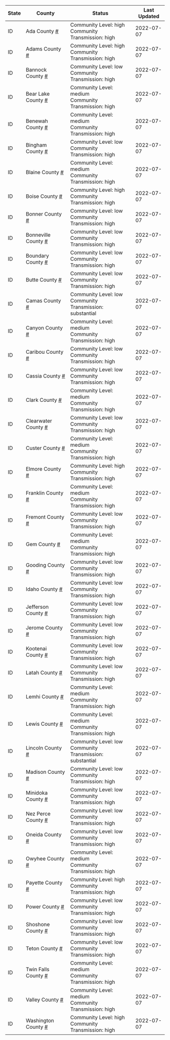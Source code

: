 State | County | Status | Last Updated
--- | --- | --- | --- 
ID | Ada County <a href="#ada_county">#</a> | <a name="ada_county"></a>Community Level: high<br/>Community Transmission: high | 2022-07-07
ID | Adams County <a href="#adams_county">#</a> | <a name="adams_county"></a>Community Level: high<br/>Community Transmission: high | 2022-07-07
ID | Bannock County <a href="#bannock_county">#</a> | <a name="bannock_county"></a>Community Level: low<br/>Community Transmission: high | 2022-07-07
ID | Bear Lake County <a href="#bear_lake_county">#</a> | <a name="bear_lake_county"></a>Community Level: medium<br/>Community Transmission: high | 2022-07-07
ID | Benewah County <a href="#benewah_county">#</a> | <a name="benewah_county"></a>Community Level: medium<br/>Community Transmission: high | 2022-07-07
ID | Bingham County <a href="#bingham_county">#</a> | <a name="bingham_county"></a>Community Level: low<br/>Community Transmission: high | 2022-07-07
ID | Blaine County <a href="#blaine_county">#</a> | <a name="blaine_county"></a>Community Level: medium<br/>Community Transmission: high | 2022-07-07
ID | Boise County <a href="#boise_county">#</a> | <a name="boise_county"></a>Community Level: high<br/>Community Transmission: high | 2022-07-07
ID | Bonner County <a href="#bonner_county">#</a> | <a name="bonner_county"></a>Community Level: low<br/>Community Transmission: high | 2022-07-07
ID | Bonneville County <a href="#bonneville_county">#</a> | <a name="bonneville_county"></a>Community Level: low<br/>Community Transmission: high | 2022-07-07
ID | Boundary County <a href="#boundary_county">#</a> | <a name="boundary_county"></a>Community Level: low<br/>Community Transmission: high | 2022-07-07
ID | Butte County <a href="#butte_county">#</a> | <a name="butte_county"></a>Community Level: low<br/>Community Transmission: high | 2022-07-07
ID | Camas County <a href="#camas_county">#</a> | <a name="camas_county"></a>Community Level: low<br/>Community Transmission: substantial | 2022-07-07
ID | Canyon County <a href="#canyon_county">#</a> | <a name="canyon_county"></a>Community Level: medium<br/>Community Transmission: high | 2022-07-07
ID | Caribou County <a href="#caribou_county">#</a> | <a name="caribou_county"></a>Community Level: low<br/>Community Transmission: high | 2022-07-07
ID | Cassia County <a href="#cassia_county">#</a> | <a name="cassia_county"></a>Community Level: low<br/>Community Transmission: high | 2022-07-07
ID | Clark County <a href="#clark_county">#</a> | <a name="clark_county"></a>Community Level: medium<br/>Community Transmission: high | 2022-07-07
ID | Clearwater County <a href="#clearwater_county">#</a> | <a name="clearwater_county"></a>Community Level: low<br/>Community Transmission: high | 2022-07-07
ID | Custer County <a href="#custer_county">#</a> | <a name="custer_county"></a>Community Level: medium<br/>Community Transmission: high | 2022-07-07
ID | Elmore County <a href="#elmore_county">#</a> | <a name="elmore_county"></a>Community Level: high<br/>Community Transmission: high | 2022-07-07
ID | Franklin County <a href="#franklin_county">#</a> | <a name="franklin_county"></a>Community Level: medium<br/>Community Transmission: high | 2022-07-07
ID | Fremont County <a href="#fremont_county">#</a> | <a name="fremont_county"></a>Community Level: low<br/>Community Transmission: high | 2022-07-07
ID | Gem County <a href="#gem_county">#</a> | <a name="gem_county"></a>Community Level: medium<br/>Community Transmission: high | 2022-07-07
ID | Gooding County <a href="#gooding_county">#</a> | <a name="gooding_county"></a>Community Level: low<br/>Community Transmission: high | 2022-07-07
ID | Idaho County <a href="#idaho_county">#</a> | <a name="idaho_county"></a>Community Level: low<br/>Community Transmission: high | 2022-07-07
ID | Jefferson County <a href="#jefferson_county">#</a> | <a name="jefferson_county"></a>Community Level: low<br/>Community Transmission: high | 2022-07-07
ID | Jerome County <a href="#jerome_county">#</a> | <a name="jerome_county"></a>Community Level: low<br/>Community Transmission: high | 2022-07-07
ID | Kootenai County <a href="#kootenai_county">#</a> | <a name="kootenai_county"></a>Community Level: low<br/>Community Transmission: high | 2022-07-07
ID | Latah County <a href="#latah_county">#</a> | <a name="latah_county"></a>Community Level: low<br/>Community Transmission: high | 2022-07-07
ID | Lemhi County <a href="#lemhi_county">#</a> | <a name="lemhi_county"></a>Community Level: medium<br/>Community Transmission: high | 2022-07-07
ID | Lewis County <a href="#lewis_county">#</a> | <a name="lewis_county"></a>Community Level: medium<br/>Community Transmission: high | 2022-07-07
ID | Lincoln County <a href="#lincoln_county">#</a> | <a name="lincoln_county"></a>Community Level: low<br/>Community Transmission: substantial | 2022-07-07
ID | Madison County <a href="#madison_county">#</a> | <a name="madison_county"></a>Community Level: low<br/>Community Transmission: high | 2022-07-07
ID | Minidoka County <a href="#minidoka_county">#</a> | <a name="minidoka_county"></a>Community Level: low<br/>Community Transmission: high | 2022-07-07
ID | Nez Perce County <a href="#nez_perce_county">#</a> | <a name="nez_perce_county"></a>Community Level: low<br/>Community Transmission: high | 2022-07-07
ID | Oneida County <a href="#oneida_county">#</a> | <a name="oneida_county"></a>Community Level: low<br/>Community Transmission: high | 2022-07-07
ID | Owyhee County <a href="#owyhee_county">#</a> | <a name="owyhee_county"></a>Community Level: medium<br/>Community Transmission: high | 2022-07-07
ID | Payette County <a href="#payette_county">#</a> | <a name="payette_county"></a>Community Level: high<br/>Community Transmission: high | 2022-07-07
ID | Power County <a href="#power_county">#</a> | <a name="power_county"></a>Community Level: low<br/>Community Transmission: high | 2022-07-07
ID | Shoshone County <a href="#shoshone_county">#</a> | <a name="shoshone_county"></a>Community Level: low<br/>Community Transmission: high | 2022-07-07
ID | Teton County <a href="#teton_county">#</a> | <a name="teton_county"></a>Community Level: low<br/>Community Transmission: high | 2022-07-07
ID | Twin Falls County <a href="#twin_falls_county">#</a> | <a name="twin_falls_county"></a>Community Level: medium<br/>Community Transmission: high | 2022-07-07
ID | Valley County <a href="#valley_county">#</a> | <a name="valley_county"></a>Community Level: medium<br/>Community Transmission: high | 2022-07-07
ID | Washington County <a href="#washington_county">#</a> | <a name="washington_county"></a>Community Level: high<br/>Community Transmission: high | 2022-07-07
